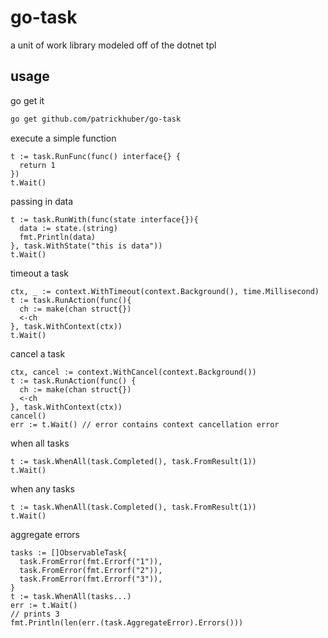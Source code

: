# go-task

a unit of work library modeled off of the dotnet tpl

## usage

go get it

```bash 
go get github.com/patrickhuber/go-task
```

execute a simple function 

```golang
t := task.RunFunc(func() interface{} {
  return 1
})
t.Wait()
```

passing in data

```golang
t := task.RunWith(func(state interface{}){
  data := state.(string)
  fmt.Println(data)
}, task.WithState("this is data"))
t.Wait()
```

timeout a task

```golang
ctx, _ := context.WithTimeout(context.Background(), time.Millisecond)
t := task.RunAction(func(){
  ch := make(chan struct{})
  <-ch
}, task.WithContext(ctx))
t.Wait()
```

cancel a task

```golang
ctx, cancel := context.WithCancel(context.Background())
t := task.RunAction(func() {
  ch := make(chan struct{})
  <-ch
}, task.WithContext(ctx))
cancel()
err := t.Wait() // error contains context cancellation error
```

when all tasks

```golang
t := task.WhenAll(task.Completed(), task.FromResult(1))
t.Wait()
```

when any tasks

```golang
t := task.WhenAll(task.Completed(), task.FromResult(1))
t.Wait()
```

aggregate errors

```golang
tasks := []ObservableTask{
  task.FromError(fmt.Errorf("1")),
  task.FromError(fmt.Errorf("2")),
  task.FromError(fmt.Errorf("3")),
}
t := task.WhenAll(tasks...)
err := t.Wait()
// prints 3
fmt.Println(len(err.(task.AggregateError).Errors()))
```